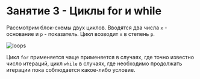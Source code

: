 # Занятие 3 - Циклы for и while

Рассмотрим блок-схемы двух циклов. Вводятся два числа `x` - основание и `p` - показатель. Цикл возводит `x` в степень `p`.

![loops](https://user-images.githubusercontent.com/33204359/204267617-c8b57410-0dd6-403f-8d0c-fb3f36a42cc9.png)

Цикл `for` применяется чаще применяется в случаях, где точно известно число итераций, 
цикл `while` в случаях, где необходимо продолжать итерации пока соблюдается какое-либо условие.
